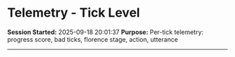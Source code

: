 # Telemetry - Tick Level
**Session Started:** 2025-09-18 20:01:37
**Purpose:** Per-tick telemetry: progress score, bad ticks, florence stage, action, utterance

---

